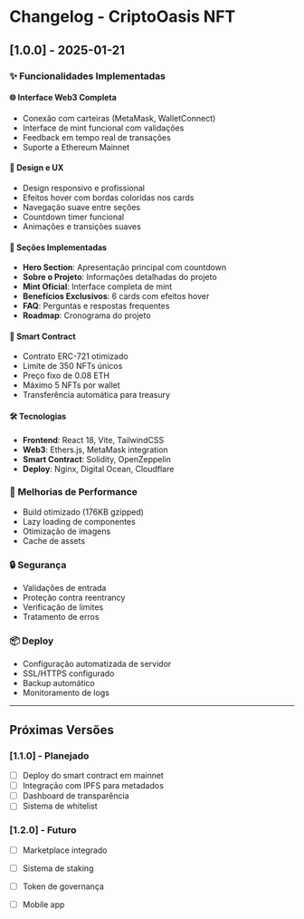 # Changelog - CriptoOasis NFT

## [1.0.0] - 2025-01-21

### ✨ Funcionalidades Implementadas

#### 🌐 Interface Web3 Completa
- Conexão com carteiras (MetaMask, WalletConnect)
- Interface de mint funcional com validações
- Feedback em tempo real de transações
- Suporte a Ethereum Mainnet

#### 🎨 Design e UX
- Design responsivo e profissional
- Efeitos hover com bordas coloridas nos cards
- Navegação suave entre seções
- Countdown timer funcional
- Animações e transições suaves

#### 📱 Seções Implementadas
- **Hero Section**: Apresentação principal com countdown
- **Sobre o Projeto**: Informações detalhadas do projeto
- **Mint Oficial**: Interface completa de mint
- **Benefícios Exclusivos**: 6 cards com efeitos hover
- **FAQ**: Perguntas e respostas frequentes
- **Roadmap**: Cronograma do projeto

#### 🔗 Smart Contract
- Contrato ERC-721 otimizado
- Limite de 350 NFTs únicos
- Preço fixo de 0.08 ETH
- Máximo 5 NFTs por wallet
- Transferência automática para treasury

#### 🛠️ Tecnologias
- **Frontend**: React 18, Vite, TailwindCSS
- **Web3**: Ethers.js, MetaMask integration
- **Smart Contract**: Solidity, OpenZeppelin
- **Deploy**: Nginx, Digital Ocean, Cloudflare

### 🎯 Melhorias de Performance
- Build otimizado (176KB gzipped)
- Lazy loading de componentes
- Otimização de imagens
- Cache de assets

### 🔒 Segurança
- Validações de entrada
- Proteção contra reentrancy
- Verificação de limites
- Tratamento de erros

### 📦 Deploy
- Configuração automatizada de servidor
- SSL/HTTPS configurado
- Backup automático
- Monitoramento de logs

---

## Próximas Versões

### [1.1.0] - Planejado
- [ ] Deploy do smart contract em mainnet
- [ ] Integração com IPFS para metadados
- [ ] Dashboard de transparência
- [ ] Sistema de whitelist

### [1.2.0] - Futuro
- [ ] Marketplace integrado
- [ ] Sistema de staking
- [ ] Token de governança
- [ ] Mobile app


